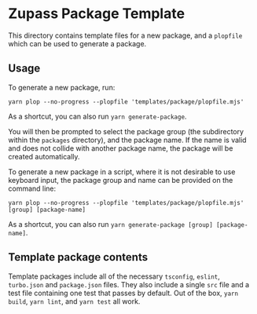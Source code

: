 # Zupass Package Template

This directory contains template files for a new package, and a `plopfile` which can be used to generate a package.

## Usage

To generate a new package, run:
```
yarn plop --no-progress --plopfile 'templates/package/plopfile.mjs'
```
As a shortcut, you can also run `yarn generate-package`.

You will then be prompted to select the package group (the subdirectory within the `packages` directory), and the package name. If the name is valid and does not collide with another package name, the package will be created automatically.

To generate a new package in a script, where it is not desirable to use keyboard input, the package group and name can be provided on the command line:
```
yarn plop --no-progress --plopfile 'templates/package/plopfile.mjs' [group] [package-name]
```
As a shortcut, you can also run `yarn generate-package [group] [package-name]`.

## Template package contents

Template packages include all of the necessary `tsconfig`, `eslint`, `turbo.json` and `package.json` files. They also include a single `src` file and a test file containing one test that passes by default. Out of the box, `yarn build`, `yarn lint`, and `yarn test` all work.
